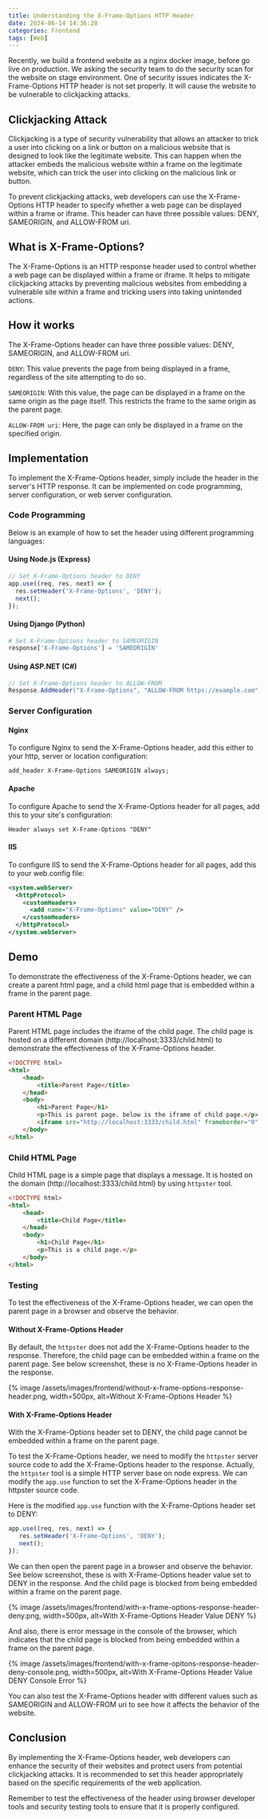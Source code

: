 ```yaml
---
title: Understanding the X-Frame-Options HTTP Header
date: 2024-06-14 14:36:28
categories: Frontend
tags: [Web]
---
```


Recently, we build a frontend website as a nginx docker image, before go live on production. We asking the security team to do the security scan for the website on stage environment. One of security issues indicates the X-Frame-Options HTTP header is not set properly. It will cause the website to be vulnerable to clickjacking attacks.

## Clickjacking Attack
Clickjacking is a type of security vulnerability that allows an attacker to trick a user into clicking on a link or button on a malicious website that is designed to look like the legitimate website. This can happen when the attacker embeds the malicious website within a frame on the legitimate website, which can trick the user into clicking on the malicious link or button.

To prevent clickjacking attacks, web developers can use the X-Frame-Options HTTP header to specify whether a web page can be displayed within a frame or iframe. This header can have three possible values: DENY, SAMEORIGIN, and ALLOW-FROM uri.

## What is X-Frame-Options?
The X-Frame-Options is an HTTP response header used to control whether a web page can be displayed within a frame or iframe. It helps to mitigate clickjacking attacks by preventing malicious websites from embedding a vulnerable site within a frame and tricking users into taking unintended actions.

## How it works
The X-Frame-Options header can have three possible values: DENY, SAMEORIGIN, and ALLOW-FROM uri.

`DENY`: This value prevents the page from being displayed in a frame, regardless of the site attempting to do so.

`SAMEORIGIN`: With this value, the page can be displayed in a frame on the same origin as the page itself. This restricts the frame to the same origin as the parent page.

`ALLOW-FROM uri`: Here, the page can only be displayed in a frame on the specified origin.

## Implementation
To implement the X-Frame-Options header, simply include the header in the server's HTTP response. It can be implemented on code programming, server configuration, or web server configuration.

### Code Programming
Below is an example of how to set the header using different programming languages:

#### Using Node.js (Express)

``` javascript
// Set X-Frame-Options header to DENY
app.use((req, res, next) => {
  res.setHeader('X-Frame-Options', 'DENY');
  next();
});
```

#### Using Django (Python)

``` python
# Set X-Frame-Options header to SAMEORIGIN
response['X-Frame-Options'] = 'SAMEORIGIN'
```

#### Using ASP.NET (C#)

``` C#
// Set X-Frame-Options header to ALLOW-FROM
Response.AddHeader("X-Frame-Options", "ALLOW-FROM https://example.com");
```

### Server Configuration
#### Nginx
To configure Nginx to send the X-Frame-Options header, add this either to your http, server or location configuration:

``` 
add_header X-Frame-Options SAMEORIGIN always;
```

#### Apache
To configure Apache to send the X-Frame-Options header for all pages, add this to your site's configuration:

```
Header always set X-Frame-Options "DENY"
```

#### IIS
To configure IIS to send the X-Frame-Options header for all pages, add this to your web.config file:

``` xml
<system.webServer>
  <httpProtocol>
    <customHeaders>
      <add name="X-Frame-Options" value="DENY" />
    </customHeaders>
  </httpProtocol>
</system.webServer>
```

## Demo
To demonstrate the effectiveness of the X-Frame-Options header, we can create a parent html page, and a child html page that is embedded within a frame in the parent page.

### Parent HTML Page
Parent HTML page includes the iframe of the child page. The child page is hosted on a different domain (http://localhost:3333/child.html) to demonstrate the effectiveness of the X-Frame-Options header. 

``` html
<!DOCTYPE html>
<html>
    <head>
        <title>Parent Page</title>
    </head>
    <body>
        <h1>Parent Page</h1>
        <p>This is parent page. below is the iframe of child page.</p>
        <iframe src="http://localhost:3333/child.html" frameborder="0" sandbox="allow-scripts" style="width: 100%; height: 200px;"></iframe>
    </body>
</html>
```

### Child HTML Page
Child HTML page is a simple page that displays a message. It is hosted on the domain (http://localhost:3333/child.html) by using `httpster` tool.

``` html
<!DOCTYPE html>
<html>
    <head>
        <title>Child Page</title>
    </head>
    <body>
        <h1>Child Page</h1>   
        <p>This is a child page.</p> 
    </body>
</html>
```

### Testing
To test the effectiveness of the X-Frame-Options header, we can open the parent page in a browser and observe the behavior.

#### Without X-Frame-Options Header
By default, the `httpster` does not add the X-Frame-Options header to the response. Therefore, the child page can be embedded within a frame on the parent page. See below screenshot, these is no X-Frame-Options header in the response.

{% image /assets/images/frontend/without-x-frame-options-response-header.png, width=500px, alt=Without X-Frame-Options Header %}

#### With X-Frame-Options Header
With the X-Frame-Options header set to DENY, the child page cannot be embedded within a frame on the parent page.

To test the X-Frame-Options header, we need to modify the `httpster` server source code to add the X-Frame-Options header to the response. Actually, the `httpster` tool is a simple HTTP server base on node express. We can modify the `app.use` function to set the X-Frame-Options header in the httpster source code. 

Here is the modified `app.use` function with the X-Frame-Options header set to DENY:

``` javascript
app.use((req, res, next) => {
   res.setHeader('X-Frame-Options', 'DENY');
   next();
});
```

We can then open the parent page in a browser and observe the behavior. See below screenshot, these is with X-Frame-Options header value set to DENY in the response. And the child page is blocked from being embedded within a frame on the parent page.

{% image /assets/images/frontend/with-x-frame-options-response-header-deny.png, width=500px, alt=With X-Frame-Options Header Value DENY %}

And also, there is error message in the console of the browser, which indicates that the child page is blocked from being embedded within a frame on the parent page.

{% image /assets/images/frontend/with-x-frame-opitons-response-header-deny-console.png, width=500px, alt=With X-Frame-Options Header Value DENY Console Error %}

You can also test the X-Frame-Options header with different values such as SAMEORIGIN and ALLOW-FROM uri to see how it affects the behavior of the website.

## Conclusion
By implementing the X-Frame-Options header, web developers can enhance the security of their websites and protect users from potential clickjacking attacks. It is recommended to set this header appropriately based on the specific requirements of the web application.

Remember to test the effectiveness of the header using browser developer tools and security testing tools to ensure that it is properly configured.


